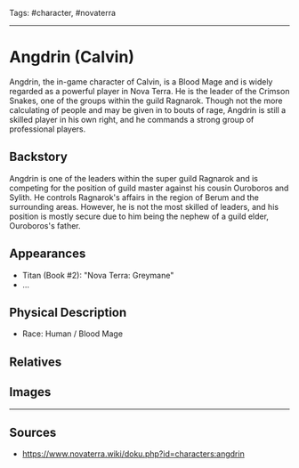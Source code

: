 Tags: #character, #novaterra

---
# Angdrin (Calvin)

Angdrin, the in-game character of Calvin, is a Blood Mage and is widely regarded as a powerful player in Nova Terra. He is the leader of the Crimson Snakes, one of the groups within the guild Ragnarok. Though not the more calculating of people and may be given in to bouts of rage, Angdrin is still a skilled player in his own right, and he commands a strong group of professional players.

## Backstory

Angdrin is one of the leaders within the super guild Ragnarok and is competing for the position of guild master against his cousin Ouroboros and Sylith. He controls Ragnarok's affairs in the region of Berum and the surrounding areas. However, he is not the most skilled of leaders, and his position is mostly secure due to him being the nephew of a guild elder, Ouroboros's father.

## Appearances

- Titan (Book #2): "Nova Terra: Greymane"
- ...

## Physical Description

- Race: Human / Blood Mage

## Relatives

## Images

---
## Sources
- https://www.novaterra.wiki/doku.php?id=characters:angdrin